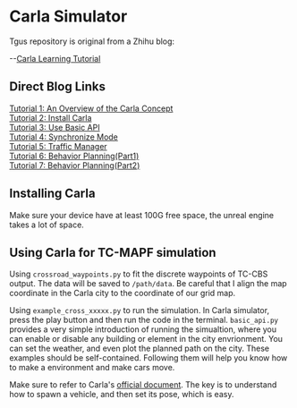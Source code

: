 
# Carla Simulator

Tgus repository is original from a Zhihu blog:

--[Carla Learning Tutorial](https://www.zhihu.com/column/c_1324712096148516864)

## Direct Blog Links
[Tutorial 1: An Overview of the Carla Concept](https://zhuanlan.zhihu.com/p/338641593) \
[Tutorial 2: Install Carla](https://zhuanlan.zhihu.com/p/338927297) \
[Tutorial 3: Use Basic API](https://zhuanlan.zhihu.com/p/340031078) \
[Tutorial 4: Synchronize Mode](https://zhuanlan.zhihu.com/p/340031078) \
[Tutorial 5: Traffic Manager](https://zhuanlan.zhihu.com/p/346636395) \
[Tutorial 6: Behavior Planning(Part1) ](https://zhuanlan.zhihu.com/p/355420522) \
[Tutorial 7: Behavior Planning(Part2) ](https://zhuanlan.zhihu.com/p/376411890) 

## Installing Carla
Make sure your device have at least 100G free space, the unreal engine takes a lot of space.


## Using Carla for TC-MAPF simulation

Using `crossroad_waypoints.py` to fit the discrete waypoints of TC-CBS output. The data will be saved to `/path/data`. Be careful that I align the map coordinate in the Carla city to the coordinate of our grid map.

Using `example_cross_xxxxx.py` to run the simulation. In Carla simulator, press the play button and then run the code in the terminal. `basic_api.py` provides a very simple introduction of running the simualtion, where you can enable or disable any building or element in the city envrionment. You can set the weather, and even plot the planned path on the city. These examples should be self-contained. Following them will help you know how to make a environment and make cars move.

Make sure to refer to Carla's [official document](https://carla.readthedocs.io/en/latest/). The key is to understand how to spawn a vehicle, and then set its pose, which is easy.
